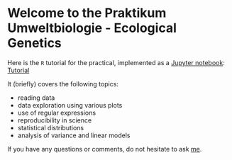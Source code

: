 # Welcome to the Praktikum Umweltbiologie - Ecological Genetics

Here is the `R` tutorial for the practical, implemented as a [Jupyter notebook](https://jupyter.org/):
[Tutorial]("https://raw.githubusercontent.com/scrameri/Umweltbiologie/master/Tutorials.ipynb")

It (briefly) covers the following topics:
* reading data
* data exploration using various plots
* use of regular expressions
* reproducibility in science
* statistical distributions
* analysis of variance and linear models

If you have any questions or comments, do not hesitate to ask [me](mailto:simon.crameri@env.ethz.ch).

